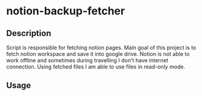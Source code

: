 # notion-backup-fetcher

## Description
Script is responsible for fetching notion pages. Main goal of this project is to fetch notion workspace and save it into google drive. Notion is not able to work offline and sometimes during travelling I don't have internet connection. Using fetched files I am able to use files in read-only mode.

## Usage

